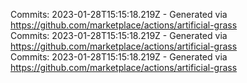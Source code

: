 Commits: 2023-01-28T15:15:18.219Z - Generated via https://github.com/marketplace/actions/artificial-grass
<br>
Commits: 2023-01-28T15:15:18.219Z - Generated via https://github.com/marketplace/actions/artificial-grass
<br>
Commits: 2023-01-28T15:15:18.219Z - Generated via https://github.com/marketplace/actions/artificial-grass
<br>
